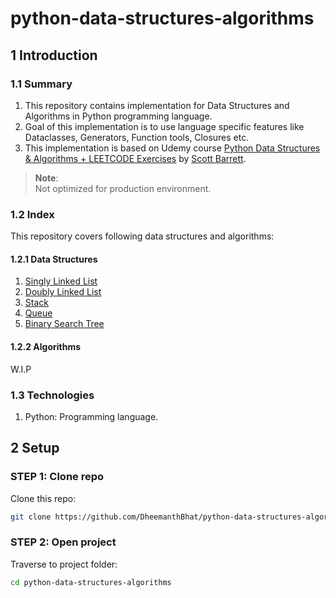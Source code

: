 # python-data-structures-algorithms

## 1 Introduction

### 1.1 Summary

1. This repository contains implementation for Data Structures and Algorithms in Python programming language.
2. Goal of this implementation is to use language specific features like Dataclasses, Generators, Function tools, Closures etc.
3. This implementation is based on Udemy course [Python Data Structures & Algorithms + LEETCODE Exercises][1] by [Scott Barrett][2].

> **Note**:  
> Not optimized for production environment.

### 1.2 Index

This repository covers following data structures and algorithms:

#### 1.2.1 Data Structures

1. [Singly Linked List](01_data_structures/01_singly_linked_list/README.md)
2. [Doubly Linked List](01_data_structures/02_doubly_linked_list/README.md)
3. [Stack](01_data_structures/03_stack/README.md)
4. [Queue](01_data_structures/04_queue/README.md)
5. [Binary Search Tree](01_data_structures/05_binary_search_tree/README.md)

#### 1.2.2 Algorithms

W.I.P

### 1.3 Technologies

1. Python: Programming language.

## 2 Setup

### STEP 1: Clone repo

Clone this repo:

```sh
git clone https://github.com/DheemanthBhat/python-data-structures-algorithms.git
```

### STEP 2: Open project

Traverse to project folder:

```sh
cd python-data-structures-algorithms
```

[1]: https://www.udemy.com/share/104YM0/
[2]: https://www.udemy.com/user/scott-barrett-16/

